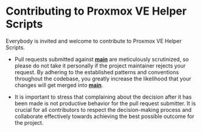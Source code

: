# Contributing to Proxmox VE Helper Scripts

Everybody is invited and welcome to contribute to Proxmox VE Helper Scripts. 

- Pull requests submitted against [**main**](https://github.com/make-nio/ProxmoxScripts/tree/main) are meticulously scrutinized, so please do not take it personally if the project maintainer rejects your request. By adhering to the established patterns and conventions throughout the codebase, you greatly increase the likelihood that your changes will get merged into [**main**](https://github.com/make-nio/ProxmoxScripts/tree/main).

- It is important to stress that complaining about the decision after it has been made is not productive behavior for the pull request submitter. It is crucial for all contributors to respect the decision-making process and collaborate effectively towards achieving the best possible outcome for the project.
